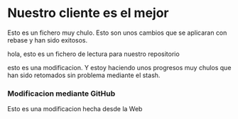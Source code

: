 # Nuestro cliente es el mejor

Esto es un fichero muy chulo. Esto son unos cambios que se aplicaran con rebase y han sido exitosos.

hola, esto es un fichero de lectura para nuestro repositorio

esto es una modificacion. Y estoy haciendo unos progresos muy chulos que han sido retomados sin problema mediante el stash.

### Modificacion mediante GitHub

Esto es una modificacion hecha desde la Web

